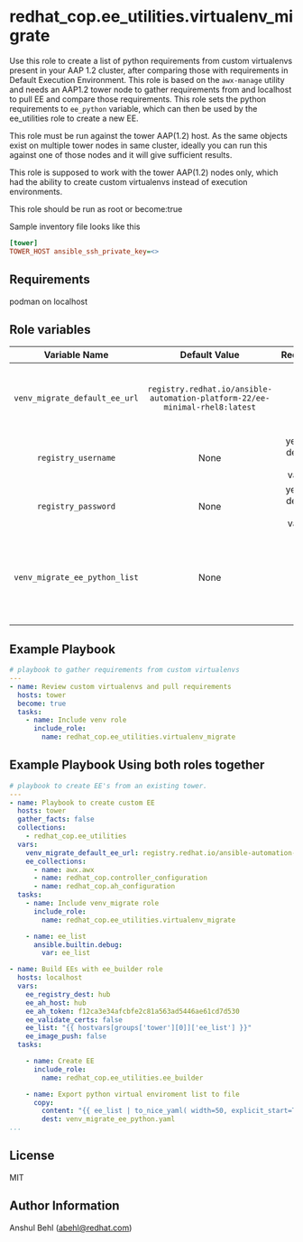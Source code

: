 # redhat_cop.ee_utilities.virtualenv_migrate

Use this role to create a list of python requirements from custom virtualenvs present in your AAP 1.2 cluster, after comparing those with requirements in Default Execution Environment.
This role is based on the `awx-manage` utility and needs an AAP1.2 tower node to gather requirements from and localhost to pull EE and compare those requirements.
This role sets the python requirements to `ee_python` variable, which can then be used by the ee_utilities role to create a new EE.

This role must be run against the tower AAP(1.2) host. As the same objects exist on multiple tower nodes in same cluster, ideally you can run this against one of those nodes and it will give sufficient results.

This role is supposed to work with the tower AAP(1.2) nodes only, which had the ability to create custom virtualenvs instead of execution environments.

This role should be run as root or become:true

Sample inventory file looks like this

```ini
[tower]
TOWER_HOST ansible_ssh_private_key=<>
```

## Requirements

podman on localhost

## Role variables

|Variable Name|Default Value|Required|Description|Example|
|:---:|:---:|:---:|:---:|:---:|
|`venv_migrate_default_ee_url`|`registry.redhat.io/ansible-automation-platform-22/ee-minimal-rhel8:latest`|no|"Registry link of the EE you want to compare requirements with"|`localhost/ee:latest`
|`registry_username`|None|yes(for default EE value)|username to sign in to the registry|`admin`|
|`registry_password`|None|yes(for default EE value)|password to sign in to the registry|`pass`|
|`venv_migrate_ee_python_list`|None|No|This is an output variable, if you want to pass the requirements for ee_building|debug:msg="{{ venv_migrate_ee_python_list }}"

## Example Playbook

```yaml
# playbook to gather requirements from custom virtualenvs
---
- name: Review custom virtualenvs and pull requirements
  hosts: tower
  become: true
  tasks:
    - name: Include venv role
      include_role:
        name: redhat_cop.ee_utilities.virtualenv_migrate
```

## Example Playbook Using both roles together

```yaml
# playbook to create EE's from an existing tower.
---
- name: Playbook to create custom EE
  hosts: tower
  gather_facts: false
  collections:
    - redhat_cop.ee_utilities
  vars:
    venv_migrate_default_ee_url: registry.redhat.io/ansible-automation-platform-22/ee-minimal-rhel8:latest
    ee_collections:
      - name: awx.awx
      - name: redhat_cop.controller_configuration
      - name: redhat_cop.ah_configuration
  tasks:
    - name: Include venv_migrate role
      include_role:
        name: redhat_cop.ee_utilities.virtualenv_migrate

    - name: ee_list
      ansible.builtin.debug:
        var: ee_list

- name: Build EEs with ee_builder role
  hosts: localhost
  vars:
    ee_registry_dest: hub
    ee_ah_host: hub
    ee_ah_token: f12ca3e34afcbfe2c81a563ad5446ae61cd7d530
    ee_validate_certs: false
    ee_list: "{{ hostvars[groups['tower'][0]]['ee_list'] }}"
    ee_image_push: false
  tasks:

    - name: Create EE
      include_role:
        name: redhat_cop.ee_utilities.ee_builder

    - name: Export python virtual enviroment list to file
      copy:
        content: "{{ ee_list | to_nice_yaml( width=50, explicit_start=True, explicit_end=True) }}"
        dest: venv_migrate_ee_python.yaml
...
```

## License

MIT

## Author Information

Anshul Behl (abehl@redhat.com)
